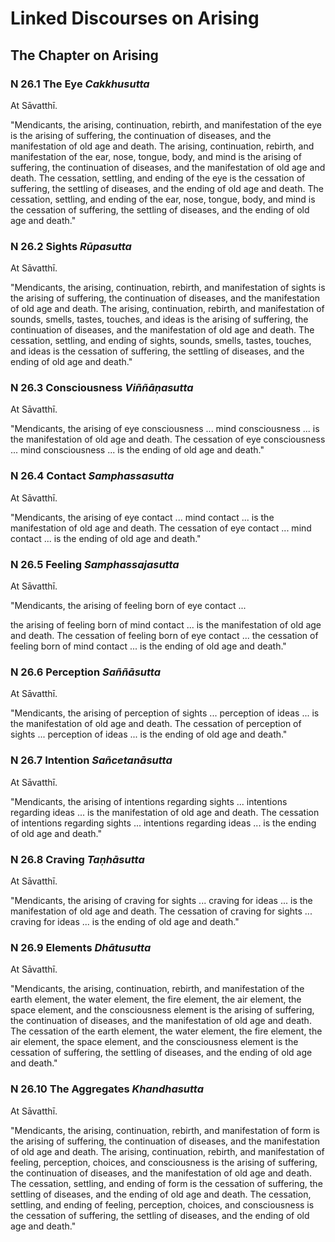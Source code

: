 # Linked Discourses on Arising

<!--pg-->
## The Chapter on Arising

### N 26.1 The Eye *Cakkhusutta*

At Sāvatthī.

"Mendicants, the arising, continuation, rebirth, and manifestation of
the eye is the arising of suffering, the continuation of diseases, and
the manifestation of old age and death. The arising, continuation,
rebirth, and manifestation of the ear, nose, tongue, body, and mind is
the arising of suffering, the continuation of diseases, and the
manifestation of old age and death. The cessation, settling, and ending
of the eye is the cessation of suffering, the settling of diseases, and
the ending of old age and death. The cessation, settling, and ending of
the ear, nose, tongue, body, and mind is the cessation of suffering, the
settling of diseases, and the ending of old age and death."

<!--pg-->
### N 26.2 Sights *Rūpasutta*

At Sāvatthī.

"Mendicants, the arising, continuation, rebirth, and manifestation of
sights is the arising of suffering, the continuation of diseases, and
the manifestation of old age and death. The arising, continuation,
rebirth, and manifestation of sounds, smells, tastes, touches, and ideas
is the arising of suffering, the continuation of diseases, and the
manifestation of old age and death. The cessation, settling, and ending
of sights, sounds, smells, tastes, touches, and ideas is the cessation
of suffering, the settling of diseases, and the ending of old age and
death."

<!--pg-->
### N 26.3 Consciousness *Viññāṇasutta*

At Sāvatthī.

"Mendicants, the arising of eye consciousness ... mind consciousness ...
is the manifestation of old age and death. The cessation of eye
consciousness ... mind consciousness ... is the ending of old age and
death."

<!--pg-->
### N 26.4 Contact *Samphassasutta*

At Sāvatthī.

"Mendicants, the arising of eye contact ... mind contact ... is the
manifestation of old age and death. The cessation of eye contact ...
mind contact ... is the ending of old age and death."

<!--pg-->
### N 26.5 Feeling *Samphassajasutta*

At Sāvatthī.

"Mendicants, the arising of feeling born of eye contact ...

the arising of feeling born of mind contact ... is the manifestation of
old age and death. The cessation of feeling born of eye contact ... the
cessation of feeling born of mind contact ... is the ending of old age
and death."

<!--pg-->
### N 26.6 Perception *Saññāsutta*

At Sāvatthī.

"Mendicants, the arising of perception of sights ... perception of ideas
... is the manifestation of old age and death. The cessation of
perception of sights ... perception of ideas ... is the ending of old
age and death."

<!--pg-->
### N 26.7 Intention *Sañcetanāsutta*

At Sāvatthī.

"Mendicants, the arising of intentions regarding sights ... intentions
regarding ideas ... is the manifestation of old age and death. The
cessation of intentions regarding sights ... intentions regarding ideas
... is the ending of old age and death."

<!--pg-->
### N 26.8 Craving *Taṇhāsutta*

At Sāvatthī.

"Mendicants, the arising of craving for sights ... craving for ideas ...
is the manifestation of old age and death. The cessation of craving for
sights ... craving for ideas ... is the ending of old age and death."

<!--pg-->
### N 26.9 Elements *Dhātusutta*

At Sāvatthī.

"Mendicants, the arising, continuation, rebirth, and manifestation of
the earth element, the water element, the fire element, the air element,
the space element, and the consciousness element is the arising of
suffering, the continuation of diseases, and the manifestation of old
age and death. The cessation of the earth element, the water element,
the fire element, the air element, the space element, and the
consciousness element is the cessation of suffering, the settling of
diseases, and the ending of old age and death."

<!--pg-->
### N 26.10 The Aggregates *Khandhasutta*

At Sāvatthī.

"Mendicants, the arising, continuation, rebirth, and manifestation of
form is the arising of suffering, the continuation of diseases, and the
manifestation of old age and death. The arising, continuation, rebirth,
and manifestation of feeling, perception, choices, and consciousness is
the arising of suffering, the continuation of diseases, and the
manifestation of old age and death. The cessation, settling, and ending
of form is the cessation of suffering, the settling of diseases, and the
ending of old age and death. The cessation, settling, and ending of
feeling, perception, choices, and consciousness is the cessation of
suffering, the settling of diseases, and the ending of old age and
death."



